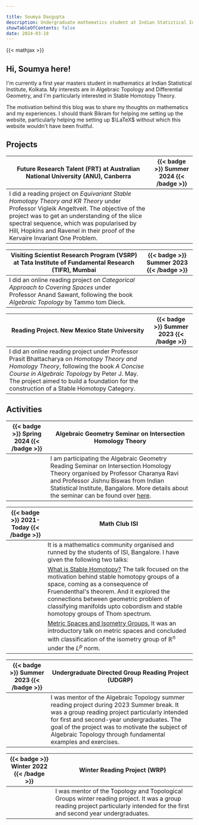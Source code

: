 ```yaml
---

title: Soumya Dasgupta
description: Undergraduate mathematics student at Indian Statistical Institute, Bangalore
showTableOfContents: false
date: 2024-03-18
---
```


{{< mathjax >}}

## Hi, Soumya here!

I'm currently a first year masters student in mathematics at Indian Statistical Institute, Kolkata. My interests are in Algebraic Topology and Differential Geometry, and I'm particularly interested in Stable Homotopy Theory.  

The motivation behind this blog was to share my thoughts on mathematics and my experiences. I should thank Bikram for helping me setting up the website, particularly helping me setting up $\LaTeX$ without which this website wouldn't have been fruitful. 

## Projects

<!-- |   | {{< badge >}} Summer 2023 {{< /badge >}} |
| --- | --- |
| Hope it goes well. | -->
| **Future Research Talent (FRT) at Australian National University (ANU), Canberra** | {{< badge >}} Summer 2024 {{< /badge >}} |
| --------------------------------------- | ----------------- |
| I did a reading project on _Equivariant Stable Homotopy Theory and KR Theory_ under Professor Vigleik Angeltveit. The objective of the project was to get an understanding of the slice spectral sequence, which was popularised by Hill, Hopkins and Ravenel in their proof of the Kervaire Invariant One Problem.| 


| **Visiting Scientist Research Program (VSRP) at Tata Institute of Fundamental Research (TIFR), Mumbai** | {{< badge >}} Summer 2023 {{< /badge >}} |
| --------------------------------------- | ----------------- |
| I did an online reading project on _Categorical Approach to Covering Spaces_ under Professor Anand Sawant, following the book _Algebraic Topology_ by Tammo tom Dieck. | 

| **Reading Project. New Mexico State University** | {{< badge >}} Summer 2023 {{< /badge >}} |
| --------------------------------------- | ----------------- |
| I did an online reading project under Professor Prasit Bhattacharya on _Homotopy Theory and Homology Theory_, following the book _A Concise Course in Algebraic Topology_ by Peter J. May. The project aimed to build a foundation for the construction of a Stable Homotopy Category. | 

## Activities

| {{< badge >}} Spring 2024 {{< /badge >}} | **Algebraic Geometry Seminar on Intersection Homology Theory** |
| ---------------------------------------- | -------------------------------------------------------------- |
|                                          | I am participating the Algebraic Geometry Reading Seminar on Intersection Homology Theory organised by Professor Charanya Ravi and Professor Jishnu Biswas from Indian Statistical Institute, Bangalore. More details about the seminar can be found over [here](https://charanyaravi.github.io/Sem2-23-24/Sem2-23-24:IH:index.html).|

| {{< badge >}} 2021-Today {{< /badge >}} | **Math Club ISI** | 
| --------------------------------------- | ----------------- |
|                                         | It is a mathematics community organised and runned by the students of ISI, Bangalore. I have given the following two talks: | 
|                                         | [What is Stable Homotopy?](https://www.youtube.com/watch?v=A8WCiOJpmTY&list=PL0l3kv-aP9d_FSw08irX60ucY-o_qiy-f&index=5) The talk focused on the motivation behind stable homotopy groups of a space, coming as a consequence of Fruendenthal's theorem. And it explored the connections between geometric problem of classifying manifolds upto cobordism and stable homotopy groups of Thom spectrum. |
|                                         | [Metric Spaces and Isometry Groups.](https://www.youtube.com/watch?v=4rYRrKhr-cE&list=PL0l3kv-aP9d8A3IXvUUKvgFdxix3C9jAv&index=1) It was an introductory talk on metric spaces and concluded with classification of the isometry group of $\mathbb{R}^n$ under the $L^p$ norm. |
 
| {{< badge >}} Summer 2023 {{< /badge >}} |**Undergraduate Directed Group Reading Project (UDGRP)** |
| ---------------------------------------- | ------------------------------------------------------- |
|                                          | I was mentor of the Algebraic Topology summer reading project during 2023 Summer break. It was a group reading project particularly intended for first and second-year undergraduates. The goal of the project was to motivate the subject of Algebraic Topology through fundamental examples and exercises. | 

| {{< badge >}} Winter 2022 {{< /badge >}} |**Winter Reading Project (WRP)** |
| ---------------------------------------- | ------------------------------------------------------- |
|                                          | I was mentor of the Topology and Topological Groups winter reading project. It was a group reading project particularly intended for the first and second year undergraduates. |

